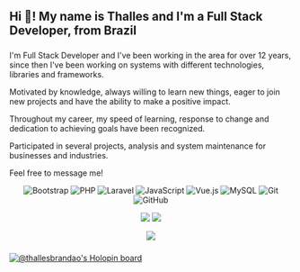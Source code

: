 <h2 align="left">Hi 👋! My name is Thalles and I'm a Full Stack Developer, from Brazil</h2>

###

<p align="left">I'm Full Stack Developer and I've been working in the area for over 12 years, since then I've been working on systems with different technologies, libraries and frameworks.</p>
<p align="left">Motivated by knowledge, always willing to learn new things, eager to join new projects and have the ability to make a positive impact.</p>
<p align="left">Throughout my career, my speed of learning, response to change and dedication to achieving goals have been recognized.</p>
<p align="left">Participated in several projects, analysis and system maintenance for businesses and industries.</p>
<p align="left">Feel free to message me!</p>

<!-- TECNOLOGIAS -->
<div align="center">

![Bootstrap](https://img.shields.io/badge/Bootstrap-black?style=flat-square&logo=bootstrap)
![PHP](https://img.shields.io/badge/PHP-black?style=flat-square&logo=php)
![Laravel](https://img.shields.io/badge/Laravel-black?style=flat-square&logo=laravel)
![JavaScript](https://img.shields.io/badge/JavaScript-black?style=flat-square&logo=javascript)
![Vue.js](https://img.shields.io/badge/Vue.js-black?style=flat-square&logo=Vue.js)
![MySQL](https://img.shields.io/badge/MySQL-black?style=flat-square&logo=mysql)
![Git](https://img.shields.io/badge/Git-black?style=flat-square&logo=git)
![GitHub](https://img.shields.io/badge/GitHub-black?style=flat-square&logo=github)

</div>

<!-- REDES SOCIAIS -->
<div align="center">
  <a href="https://instagram.com/thallesbran" target="_blank"><img src="https://img.shields.io/badge/-Instagram-%23E4405F?style=for-the-badge&logo=instagram&logoColor=white" target="_blank"></a>
  <a href="https://www.linkedin.com/in/thallesbrandao/" target="_blank"><img src="https://img.shields.io/badge/-LinkedIn-%230077B5?style=for-the-badge&logo=linkedin&logoColor=white" target="_blank"></a>  
  
  ![](https://visitor-badge.glitch.me/badge?page_id=thallesbran)
</div>

###
[![@thallesbrandao's Holopin board](https://holopin.io/api/user/board?user=thallesbrandao)](https://holopin.io/@thallesbrandao)
